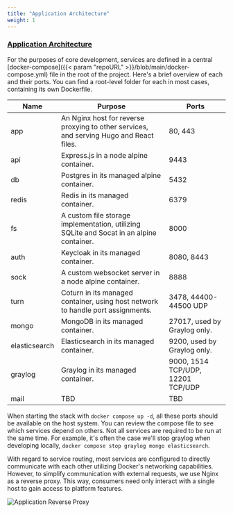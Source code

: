 ```yaml
---
title: "Application Architecture"
weight: 1
---
```


### [Application Architecture](#application-architecture)

For the purposes of core development, services are defined in a central [docker-compose]({{< param "repoURL" >}}/blob/main/docker-compose.yml) file in the root of the project. Here's a brief overview of each and their ports. You can find a root-level folder for each in most cases, containing its own Dockerfile.

|Name|Purpose|Ports|
|-|-|-|
|app|An Nginx host for reverse proxying to other services, and serving Hugo and React files.|80, 443|
|api|Express.js in a node alpine container.|9443|
|db|Postgres in its managed alpine container.|5432|
|redis|Redis in its managed container.|6379|
|fs|A custom file storage implementation, utilizing SQLite and Socat in an alpine container.|8000|
|auth|Keycloak in its managed container.|8080, 8443|
|sock|A custom websocket server in a node alpine container.|8888|
|turn|Coturn in its managed container, using host network to handle port assignments.|3478, 44400-44500 UDP|
|mongo|MongoDB in its managed container.|27017, used by Graylog only.|
|elasticsearch|Elasticsearch in its managed container.|9200, used by Graylog only.|
|graylog|Graylog in its managed container.|9000, 1514 TCP/UDP, 12201 TCP/UDP|
|mail|TBD|TBD|

When starting the stack with `docker compose up -d`, all these ports should be available on the host system. You can review the compose file to see which services depend on others. Not all services are required to be run at the same time. For example, it's often the case we'll stop graylog when developing locally, `docker compose stop graylog mongo elasticsearch`.

With regard to service routing, most services are configured to directly communicate with each other utilizing Docker's networking capabilities. However, to simplify communication with external requests, we use Nginx as a reverse proxy. This way, consumers need only interact with a single host to gain access to platform features.

![Application Reverse Proxy](/doc_images/app_reverse_proxy.png)